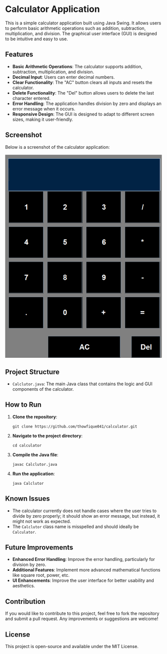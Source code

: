 <!DOCTYPE html>
<html lang="en">
<head>
    <meta charset="UTF-8">
    <meta name="viewport" content="width=device-width, initial-scale=1.0">
    <title>Calculator Application README</title>
</head>
<body>

<h1>Calculator Application</h1>

<p>This is a simple calculator application built using Java Swing. It allows users to perform basic arithmetic operations such as addition, subtraction, multiplication, and division. The graphical user interface (GUI) is designed to be intuitive and easy to use.</p>

<h2>Features</h2>
<ul>
    <li><strong>Basic Arithmetic Operations</strong>: The calculator supports addition, subtraction, multiplication, and division.</li>
    <li><strong>Decimal Input</strong>: Users can enter decimal numbers.</li>
    <li><strong>Clear Functionality</strong>: The "AC" button clears all inputs and resets the calculator.</li>
    <li><strong>Delete Functionality</strong>: The "Del" button allows users to delete the last character entered.</li>
    <li><strong>Error Handling</strong>: The application handles division by zero and displays an error message when it occurs.</li>
    <li><strong>Responsive Design</strong>: The GUI is designed to adapt to different screen sizes, making it user-friendly.</li>
</ul>

<h2>Screenshot</h2>
<p>Below is a screenshot of the calculator application:</p>
<img src="https://github.com/thowfique041/Calclutor/blob/main/Icon.gif" alt="Calculator Screenshot" style="max-width: 100%; height: auto;">

<h2>Project Structure</h2>
<ul>
    <li><code>Calclutor.java</code>: The main Java class that contains the logic and GUI components of the calculator.</li>
</ul>

<h2>How to Run</h2>
<ol>
    <li><strong>Clone the repository</strong>:
        <pre><code>git clone https://github.com/thowfique041/calculator.git</code></pre>
    </li>
    <li><strong>Navigate to the project directory</strong>:
        <pre><code>cd calculator</code></pre>
    </li>
    <li><strong>Compile the Java file</strong>:
        <pre><code>javac Calclutor.java</code></pre>
    </li>
    <li><strong>Run the application</strong>:
        <pre><code>java Calclutor</code></pre>
    </li>
</ol>

<h2>Known Issues</h2>
<ul>
    <li>The calculator currently does not handle cases where the user tries to divide by zero properly; it should show an error message, but instead, it might not work as expected.</li>
    <li>The <code>Calclutor</code> class name is misspelled and should ideally be <code>Calculator</code>.</li>
</ul>

<h2>Future Improvements</h2>
<ul>
    <li><strong>Enhanced Error Handling</strong>: Improve the error handling, particularly for division by zero.</li>
    <li><strong>Additional Features</strong>: Implement more advanced mathematical functions like square root, power, etc.</li>
    <li><strong>UI Enhancements</strong>: Improve the user interface for better usability and aesthetics.</li>
</ul>

<h2>Contribution</h2>
<p>If you would like to contribute to this project, feel free to fork the repository and submit a pull request. Any improvements or suggestions are welcome!</p>

<h2>License</h2>
<p>This project is open-source and available under the MIT License.</p>

</body>
</html>
